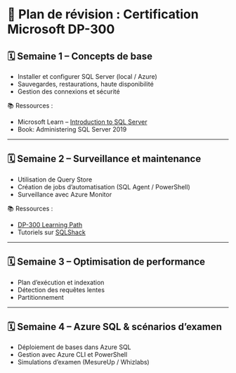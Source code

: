 # 🧠 Plan de révision : Certification Microsoft DP-300

## 🗓️ Semaine 1 – Concepts de base
- Installer et configurer SQL Server (local / Azure)
- Sauvegardes, restaurations, haute disponibilité
- Gestion des connexions et sécurité

📚 Ressources :
- Microsoft Learn – [Introduction to SQL Server](https://learn.microsoft.com/en-us/training/modules/intro-to-sql-server/)
- Book: Administering SQL Server 2019

---

## 🗓️ Semaine 2 – Surveillance et maintenance
- Utilisation de Query Store
- Création de jobs d’automatisation (SQL Agent / PowerShell)
- Surveillance avec Azure Monitor

📚 Ressources :
- [DP-300 Learning Path](https://learn.microsoft.com/en-us/certifications/exams/dp-300/)
- Tutoriels sur [SQLShack](https://www.sqlshack.com/)

---

## 🗓️ Semaine 3 – Optimisation de performance
- Plan d’exécution et indexation
- Détection des requêtes lentes
- Partitionnement

---

## 🗓️ Semaine 4 – Azure SQL & scénarios d’examen
- Déploiement de bases dans Azure SQL
- Gestion avec Azure CLI et PowerShell
- Simulations d’examen (MesureUp / Whizlabs)

